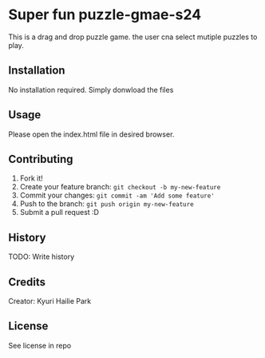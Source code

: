 # Super fun puzzle-gmae-s24
This is a drag and drop puzzle game. the user cna select mutiple puzzles to play.

## Installation
No installation required. Simply donwload the files

## Usage
Please open the index.html file in desired browser.

## Contributing

1. Fork it!
2. Create your feature branch: `git checkout -b my-new-feature`
3. Commit your changes: `git commit -am 'Add some feature'`
4. Push to the branch: `git push origin my-new-feature`
5. Submit a pull request :D

## History

TODO: Write history

## Credits
Creator: Kyuri Hailie Park

## License
See license in repo